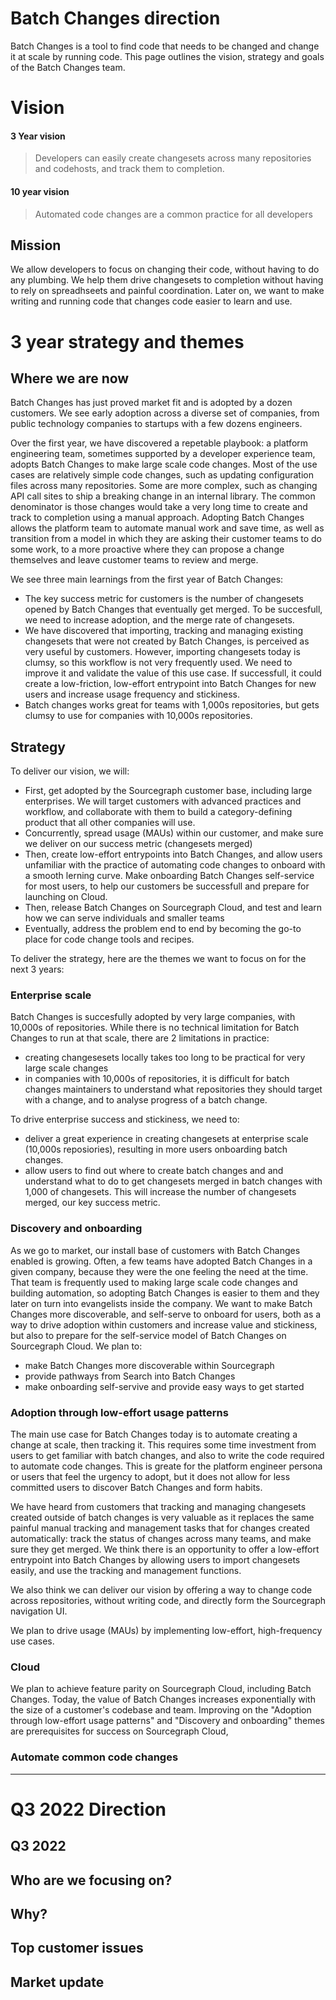 # Batch Changes direction

Batch Changes is a tool to find code that needs to be changed and change it at scale by running code. This page outlines the vision, strategy and goals of the Batch Changes team.

# Vision

#### 3 Year vision

> Developers can easily create changesets across many repositories and codehosts, and track them to completion.

#### 10 year vision

> Automated code changes are a common practice for all developers

## Mission

We allow developers to focus on changing their code, without having to do any plumbing. We help them drive changesets to completion without having to rely on spreadhseets and painful coordination. Later on, we want to make writing and running code that changes code easier to learn and use.

# 3 year strategy and themes

## Where we are now

Batch Changes has just proved market fit and is adopted by a dozen customers. We see early adoption across a diverse set of companies, from public technology companies to startups with a few dozens engineers.

Over the first year, we have discovered a repetable playbook: a platform engineering team, sometimes supported by a developer experience team, adopts Batch Changes to make large scale code changes. Most of the use cases are relatively simple code changes, such as updating configuration files across many repositories. Some are more complex, such as changing API call sites to ship a breaking change in an internal library. The common denominator is those changes would take a very long time to create and track to completion using a manual approach. Adopting Batch Changes allows the platform team to automate manual work and save time, as well as transition from a model in which they are asking their customer teams to do some work, to a more proactive where they can propose a change themselves and leave customer teams to review and merge.

We see three main learnings from the first year of Batch Changes:

- The key success metric for customers is the number of changesets opened by Batch Changes that eventually get merged. To be succesfull, we need to increase adoption, and the merge rate of changesets.
- We have discovered that importing, tracking and managing existing changesets that were not created by Batch Changes, is perceived as very useful by customers. However, importing changesets today is clumsy, so this workflow is not very frequently used. We need to improve it and validate the value of this use case. If successfull, it could create a low-friction, low-effort entrypoint into Batch Changes for new users and increase usage frequency and stickiness.
- Batch changes works great for teams with 1,000s repositories, but gets clumsy to use for companies with 10,000s repositories.

## Strategy

To deliver our vision, we will:
- First, get adopted by the Sourcegraph customer base, including large enterprises. We will target customers with advanced practices and workflow, and collaborate with them to build a category-defining product that all other companies will use.
- Concurrently, spread usage (MAUs) within our customer, and make sure we deliver on our success metric (changesets merged)
- Then, create low-effort entrypoints into Batch Changes, and allow users unfamiliar with the practice of automating code changes to onboard with a smooth lerning curve. Make onboarding Batch Changes self-service for most users, to help our customers be successfull and prepare for launching on Cloud.
- Then, release Batch Changes on Sourcegraph Cloud, and test and learn how we can serve individuals and smaller teams
- Eventually, address the problem end to end by becoming the go-to place for code change tools and recipes.

To deliver the strategy, here are the themes we want to focus on for the next 3 years:

### Enterprise scale

Batch Changes is succesfully adopted by very large companies, with 10,000s of repositories. While there is no technical limitation for Batch Changes to run at that scale, there are 2 limitations in practice:

- creating changesesets locally takes too long to be practical for very large scale changes
- in companies with 10,000s of repositories, it is difficult for batch changes maintainers to understand what repositories they should target with a change, and to analyse progress of a batch change.

To drive enterprise success and stickiness, we need to:

- deliver a great experience in creating changesets at enterprise scale (10,000s reposiories), resulting in more users onboarding batch changes.
- allow users to find out where to create batch changes and and understand what to do to get changesets merged in batch changes with 1,000 of changesets. This will increase the number of changesets merged, our key success metric.

### Discovery and onboarding

As we go to market, our install base of customers with Batch Changes enabled is growing. Often, a few teams have adopted Batch Changes in a given company, because they were the one feeling the need at the time. That team is frequently used to making large scale code changes and building automation, so adopting Batch Changes is easier to them and they later on turn into evangelists inside the company. We want to make Batch Changes more discoverable, and self-serve to onboard for users, both as a way to drive adoption within customers and increase value and stickiness, but also to prepare for the self-service model of Batch Changes on Sourcegraph Cloud. We plan to:
- make Batch Changes more discoverable within Sourcegraph
- provide pathways from Search into Batch Changes
- make onboarding self-servive and provide easy ways to get started


### Adoption through low-effort usage patterns

The main use case for Batch Changes today is to automate creating a change at scale, then tracking it. This requires some time investment from users to get familiar with batch changes, and also to write the code required to automate code changes. This is greate for the platform engineer persona or users that feel the urgency to adopt, but it does not allow for less committed users to discover Batch Changes and form habits.

We have heard from customers that tracking and managing changesets created outside of batch changes is very valuable as it replaces the same painful manual tracking and management tasks that for changes created automatically: track the status of changes across many teams, and make sure they get merged. We think there is an opportunity to offer a low-effort entrypoint into Batch Changes by allowing users to import changesets easily, and use the tracking and management functions.

We also think we can deliver our vision by offering a way to change code across repositories, without writing code, and directly form the Sourcegraph navigation UI.

We plan to drive usage (MAUs) by implementing low-effort, high-frequency use cases.

### Cloud

We plan to achieve feature parity on Sourcegraph Cloud, including Batch Changes. Today, the value of Batch Changes increases exponentially with the size of a customer's codebase and team. Improving on the "Adoption through low-effort usage patterns" and "Discovery and onboarding" themes are prerequisites for success on Sourcegraph Cloud,

### Automate common code changes



---

<!-- separate page -->

# Q3 2022 Direction

## Q3 2022

## Who are we focusing on?

## Why?

## Top customer issues

## Market update
